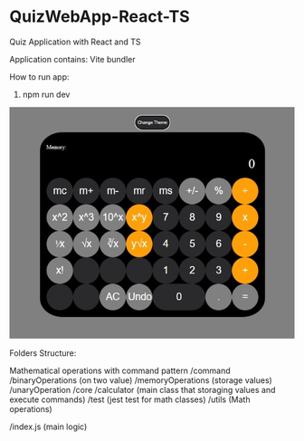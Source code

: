 # QuizWebApp-React-TS
Quiz Application with React and TS

Application contains:
Vite bundler

How to run app:
1. npm run dev

![image alt](https://github.com/piot600/CommandCalculator/blob/6c2e254c1f42496befc3502ad7a911a1fda5144a/CalculatorPreview.jpg)


Folders Structure:


Mathematical operations with command pattern
/command
/binaryOperations (on two value)
/memoryOperations (storage values)
/unaryOperation
/core
/calculator (main class that storaging values and execute commands)
/test (jest test for math classes)
/utils (Math operations)

/index.js (main logic)
